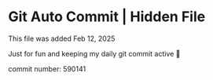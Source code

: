 # Git Auto Commit | Hidden File

This file was added Feb 12, 2025

Just for fun and keeping my daily git commit active 🤪

commit number: 590141
